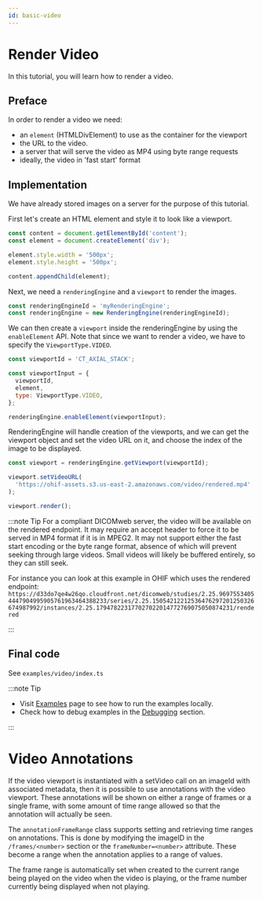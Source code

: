 ```yaml
---
id: basic-video
---
```


# Render Video

In this tutorial, you will learn how to render a video.

## Preface

In order to render a video we need:

- an `element` (HTMLDivElement) to use as the container for the viewport
- the URL to the video.
- a server that will serve the video as MP4 using byte range requests
- ideally, the video in 'fast start' format

## Implementation

We have already stored images on a server for the purpose of this tutorial.

First let's create an HTML element and style it to look like a viewport.

```js
const content = document.getElementById('content');
const element = document.createElement('div');

element.style.width = '500px';
element.style.height = '500px';

content.appendChild(element);
```

Next, we need a `renderingEngine` and a `viewport` to render the images.

```js
const renderingEngineId = 'myRenderingEngine';
const renderingEngine = new RenderingEngine(renderingEngineId);
```

We can then create a `viewport` inside the renderingEngine by using the `enableElement` API. Note that since we want to render a video, we have to specify the `ViewportType.VIDEO`.

```js
const viewportId = 'CT_AXIAL_STACK';

const viewportInput = {
  viewportId,
  element,
  type: ViewportType.VIDEO,
};

renderingEngine.enableElement(viewportInput);
```

RenderingEngine will handle creation of the viewports, and we can get the viewport object and set the video URL on it, and choose the index of the image to be displayed.

```js
const viewport = renderingEngine.getViewport(viewportId);

viewport.setVideoURL(
  'https://ohif-assets.s3.us-east-2.amazonaws.com/video/rendered.mp4'
);

viewport.render();
```

:::note Tip
For a compliant DICOMweb server, the video will be available on the rendered endpoint.
It may require an accept header to force it to be served in MP4 format if it is in MPEG2.
It may not support either the fast start encoding or the byte range format, absence of
which will prevent seeking through large videos. Small videos will likely be buffered
entirely, so they can still seek.

For instance you can look at this example in OHIF which uses the rendered endpoint:
`https://d33do7qe4w26qo.cloudfront.net/dicomweb/studies/2.25.96975534054447904995905761963464388233/series/2.25.15054212212536476297201250326674987992/instances/2.25.179478223177027022014772769075050874231/rendered`

:::

## Final code

See `examples/video/index.ts`

:::note Tip

- Visit [Examples](examples.md#run-examples-locally) page to see how to run the examples locally.
- Check how to debug examples in the [Debugging](examples.md#debugging) section.

:::

# Video Annotations

If the video viewport is instantiated with a setVideo call on an imageId
with associated metadata, then it is possible to use annotations with the video viewport.
These annotations will be shown on either a range of frames or a single frame,
with some amount of time range allowed so that the annotation will actually be seen.

The `annotationFrameRange` class supports setting and retrieving time ranges on
annotations. This is done by modifying the imageID in the `/frames/<number>`
section or the `frameNumber=<number>` attribute. These become a range when the
annotation applies to a range of values.

The frame range is automatically set when created to the current range being
played on the video when the video is playing, or the frame number currently
being displayed when not playing.

